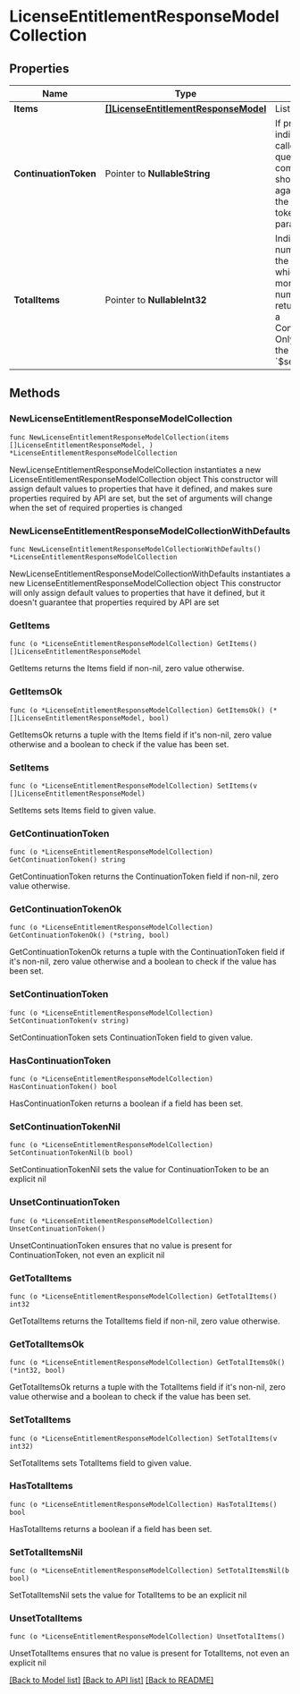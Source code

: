 # LicenseEntitlementResponseModelCollection

## Properties

Name | Type | Description | Notes
------------ | ------------- | ------------- | -------------
**Items** | [**[]LicenseEntitlementResponseModel**](LicenseEntitlementResponseModel.md) | List of items. | 
**ContinuationToken** | Pointer to **NullableString** | If present, indicates to the caller that the query was not complete, and they should call the API again specifying the continuation token as a query parameter. | [optional] 
**TotalItems** | Pointer to **NullableInt32** | Indicates the total number of items in the collection, which may be more than the number of Items returned, if there is a ContinuationToken.  Only returned in the response to &#x60;$search&#x60; APIs. | [optional] 

## Methods

### NewLicenseEntitlementResponseModelCollection

`func NewLicenseEntitlementResponseModelCollection(items []LicenseEntitlementResponseModel, ) *LicenseEntitlementResponseModelCollection`

NewLicenseEntitlementResponseModelCollection instantiates a new LicenseEntitlementResponseModelCollection object
This constructor will assign default values to properties that have it defined,
and makes sure properties required by API are set, but the set of arguments
will change when the set of required properties is changed

### NewLicenseEntitlementResponseModelCollectionWithDefaults

`func NewLicenseEntitlementResponseModelCollectionWithDefaults() *LicenseEntitlementResponseModelCollection`

NewLicenseEntitlementResponseModelCollectionWithDefaults instantiates a new LicenseEntitlementResponseModelCollection object
This constructor will only assign default values to properties that have it defined,
but it doesn't guarantee that properties required by API are set

### GetItems

`func (o *LicenseEntitlementResponseModelCollection) GetItems() []LicenseEntitlementResponseModel`

GetItems returns the Items field if non-nil, zero value otherwise.

### GetItemsOk

`func (o *LicenseEntitlementResponseModelCollection) GetItemsOk() (*[]LicenseEntitlementResponseModel, bool)`

GetItemsOk returns a tuple with the Items field if it's non-nil, zero value otherwise
and a boolean to check if the value has been set.

### SetItems

`func (o *LicenseEntitlementResponseModelCollection) SetItems(v []LicenseEntitlementResponseModel)`

SetItems sets Items field to given value.


### GetContinuationToken

`func (o *LicenseEntitlementResponseModelCollection) GetContinuationToken() string`

GetContinuationToken returns the ContinuationToken field if non-nil, zero value otherwise.

### GetContinuationTokenOk

`func (o *LicenseEntitlementResponseModelCollection) GetContinuationTokenOk() (*string, bool)`

GetContinuationTokenOk returns a tuple with the ContinuationToken field if it's non-nil, zero value otherwise
and a boolean to check if the value has been set.

### SetContinuationToken

`func (o *LicenseEntitlementResponseModelCollection) SetContinuationToken(v string)`

SetContinuationToken sets ContinuationToken field to given value.

### HasContinuationToken

`func (o *LicenseEntitlementResponseModelCollection) HasContinuationToken() bool`

HasContinuationToken returns a boolean if a field has been set.

### SetContinuationTokenNil

`func (o *LicenseEntitlementResponseModelCollection) SetContinuationTokenNil(b bool)`

 SetContinuationTokenNil sets the value for ContinuationToken to be an explicit nil

### UnsetContinuationToken
`func (o *LicenseEntitlementResponseModelCollection) UnsetContinuationToken()`

UnsetContinuationToken ensures that no value is present for ContinuationToken, not even an explicit nil
### GetTotalItems

`func (o *LicenseEntitlementResponseModelCollection) GetTotalItems() int32`

GetTotalItems returns the TotalItems field if non-nil, zero value otherwise.

### GetTotalItemsOk

`func (o *LicenseEntitlementResponseModelCollection) GetTotalItemsOk() (*int32, bool)`

GetTotalItemsOk returns a tuple with the TotalItems field if it's non-nil, zero value otherwise
and a boolean to check if the value has been set.

### SetTotalItems

`func (o *LicenseEntitlementResponseModelCollection) SetTotalItems(v int32)`

SetTotalItems sets TotalItems field to given value.

### HasTotalItems

`func (o *LicenseEntitlementResponseModelCollection) HasTotalItems() bool`

HasTotalItems returns a boolean if a field has been set.

### SetTotalItemsNil

`func (o *LicenseEntitlementResponseModelCollection) SetTotalItemsNil(b bool)`

 SetTotalItemsNil sets the value for TotalItems to be an explicit nil

### UnsetTotalItems
`func (o *LicenseEntitlementResponseModelCollection) UnsetTotalItems()`

UnsetTotalItems ensures that no value is present for TotalItems, not even an explicit nil

[[Back to Model list]](../README.md#documentation-for-models) [[Back to API list]](../README.md#documentation-for-api-endpoints) [[Back to README]](../README.md)


